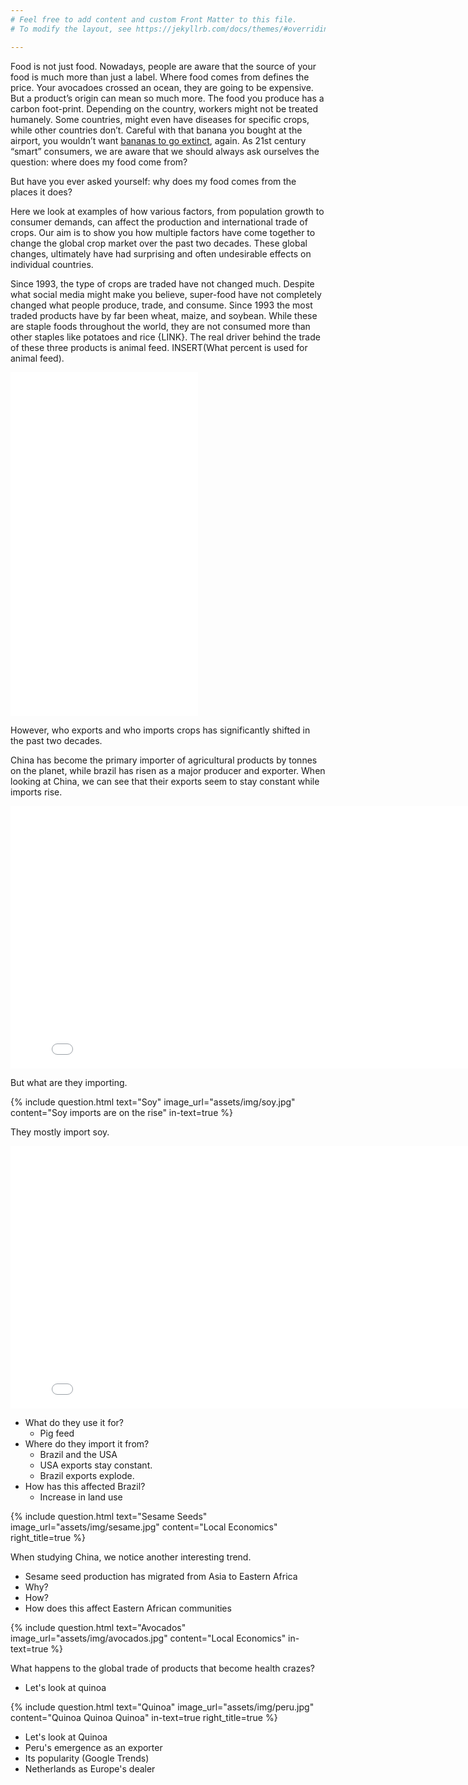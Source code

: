 ```yaml
---
# Feel free to add content and custom Front Matter to this file.
# To modify the layout, see https://jekyllrb.com/docs/themes/#overriding-theme-defaults

---
```


Food is not just food. Nowadays, people are aware that the source of your food is much more than just a label. Where food comes from defines the price. Your avocadoes crossed an ocean, they are going to be expensive. But a product’s origin can mean so much more. The food you produce has a carbon foot-print. Depending on the country, workers might not be treated humanely. Some countries, might even have diseases for specific crops, while other  countries don’t. Careful with that banana you bought at the airport, you wouldn’t want [bananas to go extinct](<https://edition.cnn.com/2015/07/22/africa/banana-panama-disease/index.html>), again. As 21st century “smart” consumers, we are aware that we should always ask ourselves the question: where does my food come from?

But have you ever asked yourself: why does my food comes from the places it does?

Here we look at examples of how various factors, from population growth to consumer demands, can affect the production and international trade of crops. Our aim is to show you how multiple factors have come together to change the global crop market over the past two decades. These global changes, ultimately have had surprising and often undesirable effects on individual countries.

Since 1993, the type of crops are traded have not changed much. Despite what social media might make you believe, super-food have not completely changed what people produce, trade, and consume. Since 1993 the most traded products have by far been wheat, maize, and soybean. While these are staple foods throughout the world, they are not consumed more than other staples like potatoes and rice {LINK}. The real driver behind the trade of these three products is animal feed. INSERT(What percent is used for animal feed).

<iframe
    src="assets/img/import_export_map.html"
    height="550"
    seamless="seamless"
    frameBorder="0">
</iframe>

However, who exports and who imports crops has significantly shifted in the past two decades.

China has become the primary importer of agricultural products by tonnes on the planet, while brazil has risen as a major producer and exporter. When looking at China, we can see that their exports seem to stay constant while imports rise.

<iframe
    src="assets/img/china_import_export.html"
    width="820"
    height="420"
    seamless="seamless"
    frameBorder="0">
</iframe>

But what are they importing.

{%
  include question.html
  text="Soy"
  image_url="assets/img/soy.jpg"
  content="Soy imports are on the rise"
  in-text=true
%}

They mostly import soy.

<iframe
    src="assets/img/china_import_soy.html"
    width="820"
    height="420"
    seamless="seamless"
    frameBorder="0">
</iframe>

* What do they use it for?
  * Pig feed
* Where do they import it from?
  * Brazil and the USA
  * USA exports stay constant.
  * Brazil exports explode.
* How has this affected Brazil?
  * Increase in land use

{%
  include question.html
  text="Sesame Seeds"
  image_url="assets/img/sesame.jpg"
  content="Local Economics"
  right_title=true
%}

When studying China, we notice another interesting trend.

* Sesame seed production has migrated from Asia to Eastern Africa
* Why?
* How?
* How does this affect Eastern African communities

{%
  include question.html
  text="Avocados"
  image_url="assets/img/avocados.jpg"
  content="Local Economics"
  in-text=true
%}

What happens to the global trade of products that become health crazes?

* Let's look at quinoa

{%
  include question.html
  text="Quinoa"
  image_url="assets/img/peru.jpg"
  content="Quinoa Quinoa Quinoa"
  in-text=true
  right_title=true
%}

* Let's look at Quinoa
* Peru's emergence as an exporter
* Its popularity (Google Trends)
* Netherlands as Europe's dealer
